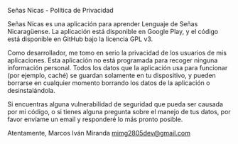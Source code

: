 Señas Nicas - Política de Privacidad

Señas Nicas es una aplicación para aprender Lenguaje de Señas Nicaragüense. La aplicación está
disponible en Google Play, y el código está disponible en GitHub bajo la licencia GPL v3.

Como desarrollador, me tomo en serio la privacidad de los usuarios de mis aplicaciones. Esta
aplicación no está programada para recoger ninguna información personal. Todos los datos que la
aplicación usa para funcionar (por ejemplo, caché) se guardan solamente en tu dispositivo, y pueden
borrarse en cualquier momento borrando los datos de la aplicación o desinstalándola.

Si encuentras alguna vulnerabilidad de seguridad que pueda ser causada por mi código, o si tienes
alguna pregunta sobre el manejo de tus datos, por favor envíame un email y responderé lo más pronto
posible.

Atentamente, Marcos Iván Miranda mimg2805dev@gmail.com